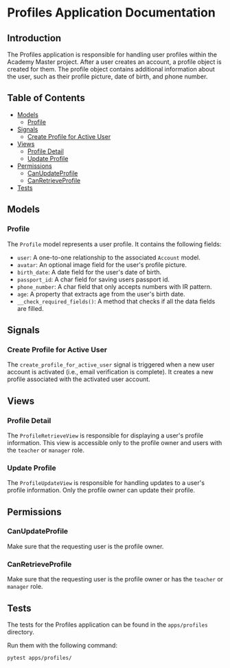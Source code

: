 # Profiles Application Documentation

## Introduction

The Profiles application is responsible for handling user profiles within the Academy Master project. After a user creates an account, a profile object is created for them. The profile object contains additional information about the user, such as their profile picture, date of birth, and phone number.

## Table of Contents
- [Models](#models)
  - [Profile](#profile)
- [Signals](#signals)
  - [Create Profile for Active User](#create-profile-for-active-user)
- [Views](#views)
  - [Profile Detail](#profile-detail)
  - [Update Profile](#update-profile)
- [Permissions](#permissions)
  - [CanUpdateProfile](#canupdateprofile)
  - [CanRetrieveProfile](#canretrieveprofile)
- [Tests](#tests)

## Models

### Profile

The `Profile` model represents a user profile. It contains the following fields:

- `user`: A one-to-one relationship to the associated `Account` model.
- `avatar`: An optional image field for the user's profile picture.
- `birth_date`: A date field for the user's date of birth.
- `passport_id`: A char field for saving users passport id.
- `phone_number`: A char field that only accepts numbers with IR pattern.
- `age`: A property that extracts age from the user's birth date.
- `__check_required_fields()`: A method that checks if all the data fields are filled.

## Signals

### Create Profile for Active User

The `create_profile_for_active_user` signal is triggered when a new user account is activated (i.e., email verification is complete). It creates a new profile associated with the activated user account.

## Views

### Profile Detail

The `ProfileRetrieveView` is responsible for displaying a user's profile information. This view is accessible only to the profile owner and users with the `teacher` or `manager` role.

### Update Profile

The `ProfileUpdateView` is responsible for handling updates to a user's profile information. Only the profile owner can update their profile.

## Permissions

### CanUpdateProfile

Make sure that the requesting user is the profile owner.

### CanRetrieveProfile

Make sure that the requesting user is the profile owner or has the `teacher` or `manager` role.

## Tests

The tests for the Profiles application can be found in the `apps/profiles` directory.

Run them with the following command:

```
pytest apps/profiles/
```